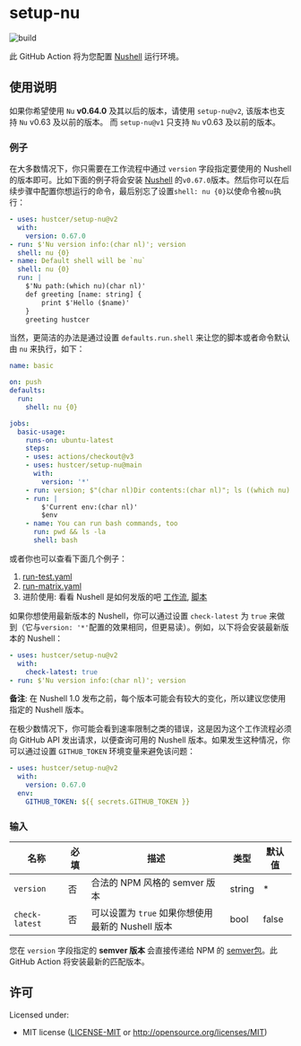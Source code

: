 # setup-nu

![build](https://img.shields.io/github/workflow/status/hustcer/setup-nu/build)

此 GitHub Action 将为您配置 [Nushell](https://github.com/nushell/nushell) 运行环境。

## 使用说明

如果你希望使用 `Nu` **v0.64.0** 及其以后的版本，请使用 `setup-nu@v2`, 该版本也支持 `Nu` v0.63 及以前的版本。
而 `setup-nu@v1` 只支持 `Nu` v0.63 及以前的版本。

### 例子

在大多数情况下，你只需要在工作流程中通过 `version` 字段指定要使用的 Nushell 的版本即可。比如下面的例子将会安装 [Nushell](https://github.com/nushell/nushell) 的`v0.67.0`版本。然后你可以在后续步骤中配置你想运行的命令，最后别忘了设置`shell: nu {0}`以使命令被`nu`执行：

```yaml
- uses: hustcer/setup-nu@v2
  with:
    version: 0.67.0
- run: $'Nu version info:(char nl)'; version
  shell: nu {0}
- name: Default shell will be `nu`
  shell: nu {0}
  run: |
    $'Nu path:(which nu)(char nl)'
    def greeting [name: string] {
        print $'Hello ($name)'
    }
    greeting hustcer
```

当然，更简洁的办法是通过设置 `defaults.run.shell` 来让您的脚本或者命令默认由 `nu` 来执行，如下：

```yaml
name: basic

on: push
defaults:
  run:
    shell: nu {0}

jobs:
  basic-usage:
    runs-on: ubuntu-latest
    steps:
    - uses: actions/checkout@v3
    - uses: hustcer/setup-nu@main
      with:
        version: '*'
    - run: version; $"(char nl)Dir contents:(char nl)"; ls ((which nu).path.0 | path dirname)
    - run: |
        $'Current env:(char nl)'
        $env
    - name: You can run bash commands, too
      run: pwd && ls -la
      shell: bash
```

或者你也可以查看下面几个例子：

1. [run-test.yaml](https://github.com/hustcer/setup-nu/blob/main/.github/workflows/run-test.yaml)
2. [run-matrix.yaml](https://github.com/hustcer/setup-nu/blob/main/.github/workflows/run-matrix.yaml)
3. 进阶使用: 看看 Nushell 是如何发版的吧 [工作流](https://github.com/nushell/nushell/blob/main/.github/workflows/release.yml), [脚本](https://github.com/nushell/nushell/blob/main/.github/workflows/release-pkg.nu)

如果你想使用最新版本的 Nushell，你可以通过设置 `check-latest` 为 `true` 来做到（它与`version: '*'`配置的效果相同，但更易读）。例如，以下将会安装最新版本的 Nushell：

```yaml
- uses: hustcer/setup-nu@v2
  with:
    check-latest: true
- run: $'Nu version info:(char nl)'; version
```

**备注**: 在 Nushell 1.0 发布之前，每个版本可能会有较大的变化，所以建议您使用指定的 Nushell 版本。

在极少数情况下，你可能会看到速率限制之类的错误，这是因为这个工作流程必须向 GitHub API 发出请求，以便查询可用的 Nushell 版本。如果发生这种情况，你可以通过设置 `GITHUB_TOKEN` 环境变量来避免该问题：

```yaml
- uses: hustcer/setup-nu@v2
  with:
    version: 0.67.0
  env:
    GITHUB_TOKEN: ${{ secrets.GITHUB_TOKEN }}
```

### 输入

| 名称           | 必填     | 描述                                                 | 类型   | 默认值  |
| -------------- | -------- | ---------------------------------------------------- | ------ | ------- |
| `version`      | 否       | 合法的 NPM 风格的 semver 版本                        | string |   *     |
| `check-latest` | 否       | 可以设置为 `true` 如果你想使用最新的 Nushell 版本    | bool   | false   |

您在 `version` 字段指定的 **semver 版本** 会直接传递给 NPM 的 [semver包](https://www.npmjs.com/package/semver)。此 GitHub Action 将安装最新的匹配版本。

## 许可

Licensed under:

- MIT license ([LICENSE-MIT](LICENSE-MIT) or http://opensource.org/licenses/MIT)
